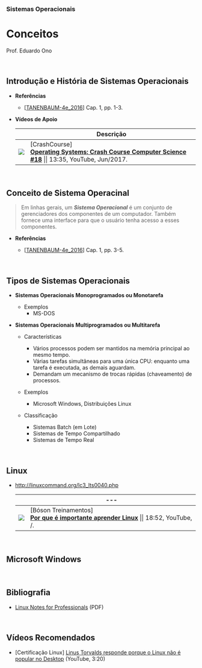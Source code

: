 ### Sistemas Operacionais

# Conceitos

Prof. Eduardo Ono

<br>

## Introdução e História de Sistemas Operacionais

* **Referências**
  * [[TANENBAUM-4e_2016]] Cap. 1, pp. 1-3.

* **Vídeos de Apoio**

  || Descrição |
  | :-: | --- |
  | [![](https://img.youtube.com/vi/26QPDBe-NB8/default.jpg)](https://www.youtube.com/watch?v=26QPDBe-NB8) | [CrashCourse] <br> [**Operating Systems: Crash Course Computer Science #18**](https://www.youtube.com/watch?v=26QPDBe-NB8) \|\| 13:35, YouTube, Jun/2017.

<br>

## Conceito de Sistema Operacinal

> Em linhas gerais, um ___Sistema Operacional___ é um conjunto de gerenciadores dos componentes de um computador. Também fornece uma interface para que o usuário tenha acesso a esses componentes.

* __Referências__

  * [[TANENBAUM-4e_2016]] Cap. 1, pp. 3-5.

<br>

## Tipos de Sistemas Operacionais

* __Sistemas Operacionais Monoprogramados ou Monotarefa__

  * Exemplos
    * MS-DOS

* __Sistemas Operacionais Multiprogramados ou Multitarefa__

   * Características
     * Vários processos podem ser mantidos na memória principal ao mesmo tempo.
     * Várias tarefas simultâneas para uma única CPU: enquanto uma tarefa é executada, as demais aguardam.
     * Demandam um mecanismo de trocas rápidas (chaveamento) de processos.

  * Exemplos
    * Microsoft Windows, Distribuições Linux

  * Classificação

    * Sistemas Batch (em Lote)
    * Sistemas de Tempo Compartilhado
    * Sistemas de Tempo Real

<br>

## Linux

* http://linuxcommand.org/lc3_lts0040.php

  || --- |
  | :-: | --- |
  | [![](https://img.youtube.com/vi/UsHiWIgxj2M/default.jpg)](https://www.youtube.com/watch?v=UsHiWIgxj2M) | [Bóson Treinamentos] <br> [**Por que é importante aprender Linux**](https://www.youtube.com/watch?v=UsHiWIgxj2M) \|\| 18:52, YouTube, /.

<br>

## Microsoft Windows

<br>

## Bibliografia

* [Linux Notes for Professionals](https://goalkicker.com/LinuxBook/) (PDF)

<br>

## Vídeos Recomendados

* [Certificação Linux] [Linus Torvalds responde porque o Linux não é popular no Desktop](https://www.youtube.com/watch?v=kQilgheRZAY) (YouTube, 3:20)

<br>

[TANENBAUM-4e_2016]: ../../referencias/README.md#TANENBAUM-4e_2016
